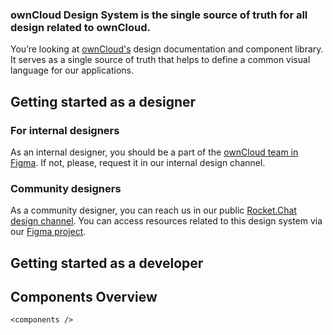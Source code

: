 ### ownCloud Design System is the single source of truth for all design related to ownCloud.

You’re looking at [ownCloud's](https://owncloud.org/) design documentation and component library. It serves as a single source of truth that helps to define a common visual language for our applications.

## Getting started as a designer
### For internal designers
As an internal designer, you should be a part of the [ownCloud team in Figma](https://www.figma.com/files/team/532683511466446334/ownCloud-Pro). If not, please, request it in our internal design channel.

### Community designers
As a community designer, you can reach us in our public [Rocket.Chat design channel](https://talk.owncloud.com/channel/design-ux).
You can access resources related to this design system via our [Figma project](https://www.figma.com/file/tVyR8AAjlrc5ewtlVTkMz7/ownCloud-design-system?node-id=0%3A1).

## Getting started as a developer


## Components Overview

```
<components />
```
